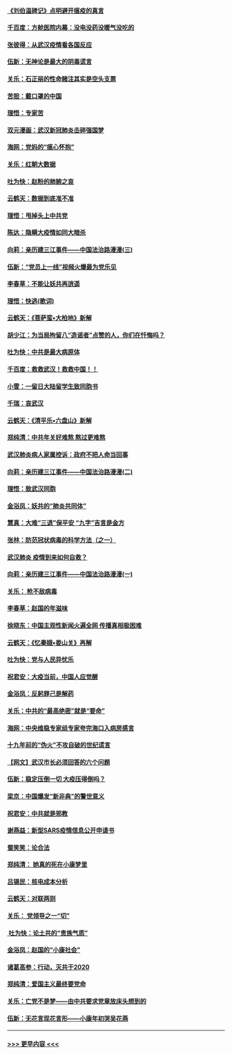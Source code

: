 #### [《刘伯温碑记》点明避开瘟疫的真言](../pages/nsc993/n11852128.md?t=02080231) 
#### [千百度：方舱医院内幕：没电没药没暖气没吃的](../pages/nsc993/n11850211.md?t=02080231) 
#### [张彼得：从武汉疫情看各国反应](../pages/nsc993/n11850102.md?t=02080231) 
#### [伍新：无神论是最大的阴毒谎言](../pages/nsc993/n11846129.md?t=02080231) 
#### [关乐：石正丽的性命赌注其实是空头支票](../pages/nsc993/n11846109.md?t=02080231) 
#### [苦胆：戴口罩的中国](../pages/nsc993/n11845576.md?t=02080231) 
#### [理悟：专家苦](../pages/nsc993/n11845564.md?t=02080231) 
#### [双元漫画：武汉新冠肺炎击碎强国梦](../pages/nsc993/n11843320.md?t=02080231) 
#### [海网：党妈的“瘟心怀抱”](../pages/nsc993/n11840740.md?t=02080231) 
#### [关乐：红朝大数据](../pages/nsc993/n11840675.md?t=02080231) 
#### [吐为快：赵粉的肺腑之哀](../pages/nsc993/n11840618.md?t=02080231) 
#### [云鹤天：数据到底准不准](../pages/nsc993/n11840325.md?t=02080231) 
#### [理悟：甩掉头上中共党](../pages/nsc993/n11838826.md?t=02080231) 
#### [陈达：隐瞒大疫情如同大暗杀](../pages/nsc993/n11838771.md?t=02080231) 
#### [向莉：亲历建三江事件——中国法治路漫漫(三)](../pages/nsc993/n11831825.md?t=02080231) 
#### [伍新：“党员上一线”视频火爆最为党乐见](../pages/nsc993/n11838200.md?t=02080231) 
#### [李春草：不能让妖共再逍遥](../pages/nsc993/n11838102.md?t=02080231) 
#### [理悟：快逃(歌词)](../pages/nsc993/n11838083.md?t=02080231) 
#### [云鹤天：《菩萨蛮▪大柏地》新解](../pages/nsc993/n11838059.md?t=02080231) 
#### [胡少江：为当局拘留八“造谣者”点赞的人，你们在忏悔吗？](../pages/nsc993/n11836801.md?t=02080231) 
#### [吐为快：中共是最大病原体](../pages/nsc993/n11836748.md?t=02080231) 
#### [千百度：救救武汉！救救中国！！](../pages/nsc993/n11836145.md?t=02080231) 
#### [小雪：一留日大陆留学生致同胞书](../pages/nsc993/n11834624.md?t=02080231) 
#### [千瑞：哀武汉](../pages/nsc993/n11833647.md?t=02080231) 
#### [云鹤天：《清平乐▪六盘山》新解](../pages/nsc993/n11833611.md?t=02080231) 
#### [郑纯清：中共年关好难熬 熬过更难熬](../pages/nsc993/n11833489.md?t=02080231) 
#### [武汉肺炎病人家属控诉：政府不把人命当回事](../pages/nsc993/n11833205.md?t=02080231) 
#### [向莉：亲历建三江事件——中国法治路漫漫(二)](../pages/nsc993/n11829102.md?t=02080231) 
#### [理悟：致武汉同胞](../pages/nsc993/n11831522.md?t=02080231) 
#### [金浴凤：妖共的“肺炎共同体”](../pages/nsc993/n11829448.md?t=02080231) 
#### [慧真：大难“三退”保平安 “九字”吉言是金方](../pages/nsc993/n11829501.md?t=02080231) 
#### [张林：防范冠状病毒的科学方法（之一）](../pages/nsc993/n11828618.md?t=02080231) 
#### [武汉肺炎 疫情到来如何自救？](../pages/nsc993/n11827632.md?t=02080231) 
#### [向莉：亲历建三江事件——中国法治路漫漫(一)](../pages/nsc993/n11827190.md?t=02080231) 
#### [关乐： 枪不敌病毒](../pages/nsc993/n11826746.md?t=02080231) 
#### [李春草：赵国的年滋味](../pages/nsc993/n11826321.md?t=02080231) 
#### [徐晓东：中国主观性新闻火遍全网 传播真相极困难](../pages/nsc993/n11826508.md?t=02080231) 
#### [云鹤天：《忆秦娥▪娄山关》再解](../pages/nsc993/n11824682.md?t=02080231) 
#### [吐为快：党与人民异忧乐](../pages/nsc993/n11824660.md?t=02080231) 
#### [祝君安：大疫当前，中国人应觉醒](../pages/nsc993/n11821946.md?t=02080231) 
#### [金浴凤：反躬罪己是解药](../pages/nsc993/n11820280.md?t=02080231) 
#### [关乐：中共的“最高绝密”就是“要命”](../pages/nsc993/n11816946.md?t=02080231) 
#### [海网：中央维稳专家组专家夸完海口入病房感言](../pages/nsc993/n11815138.md?t=02080231) 
#### [十九年前的“伪火”不攻自破的世纪谎言](../pages/nsc993/n11813238.md?t=02080231) 
#### [【网文】武汉市长必须回答的六个问题](../pages/nsc993/n11813848.md?t=02080231) 
#### [伍新：稳定压倒一切 大疫压得倒吗？](../pages/nsc993/n11812634.md?t=02080231) 
#### [梁京：中国爆发“新非典”的警世意义](../pages/nsc993/n11812554.md?t=02080231) 
#### [祝君安：中共就是邪教](../pages/nsc993/n11812431.md?t=02080231) 
#### [谢燕益：新型SARS疫情信息公开申请书](../pages/nsc993/n11808840.md?t=02080231) 
#### [蜀笑笑：论合法](../pages/nsc993/n11808064.md?t=02080231) 
#### [郑纯清： 她真的死在小康梦里](../pages/nsc993/n11806623.md?t=02080231) 
#### [吕锡民：核电成本分析](../pages/nsc993/n11806284.md?t=02080231) 
#### [云鹤天：对联两则](../pages/nsc993/n11805957.md?t=02080231) 
#### [关乐： 党领导之一“切”](../pages/nsc993/n11804505.md?t=02080231) 
#### [ 吐为快：论土共的“贵族气质”](../pages/nsc993/n11804490.md?t=02080231) 
#### [金浴凤：赵国的“小康社会”](../pages/nsc993/n11804452.md?t=02080231) 
#### [诸葛高参：行动，灭共于2020](../pages/nsc993/n11804120.md?t=02080231) 
#### [郑纯清：爱国主义最终要党命](../pages/nsc993/n11802197.md?t=02080231) 
#### [关乐：亡党不是梦——由中共要求党章放床头想到的](../pages/nsc993/n11802156.md?t=02080231) 
#### [伍新：无花言现花言形——小康年初哭吴花燕](../pages/nsc993/n11800044.md?t=02080231) 

----
#### [ >>> 更早内容 <<< ](../indexes/nsc993-earlier.md)
